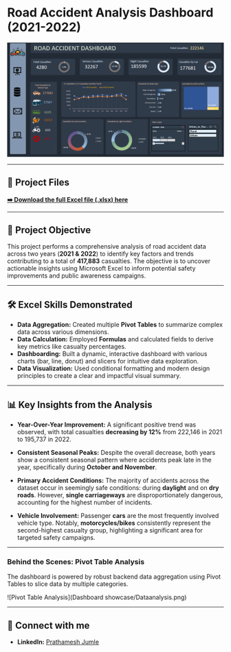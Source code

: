 # Road Accident Analysis Dashboard (2021-2022)

<p align="center">
 <img src="Dashboard showcase/Dashboard.png" alt="Road Accident Dashboard" width="800"/>
</p>

---

## 📂 Project Files
**[➡️ Download the full Excel file (.xlsx) here](https://docs.google.com/spreadsheets/d/1XnUuYGY7YFAvbBbpt4ggTLX2-LhJbGPA/edit?usp=sharing&ouid=109290487303276649045&rtpof=true&sd=true)**

---

## 📝 Project Objective

This project performs a comprehensive analysis of road accident data across two years (**2021 & 2022**) to identify key factors and trends contributing to a total of **417,883** casualties. The objective is to uncover actionable insights using Microsoft Excel to inform potential safety improvements and public awareness campaigns.

---

## 🛠️ Excel Skills Demonstrated

* **Data Aggregation:** Created multiple **Pivot Tables** to summarize complex data across various dimensions.
* **Data Calculation:** Employed **Formulas** and calculated fields to derive key metrics like casualty percentages.
* **Dashboarding:** Built a dynamic, interactive dashboard with various charts (bar, line, donut) and slicers for intuitive data exploration.
* **Data Visualization:** Used conditional formatting and modern design principles to create a clear and impactful visual summary.

---

## 📊 Key Insights from the Analysis

* **Year-Over-Year Improvement:** A significant positive trend was observed, with total casualties **decreasing by 12%** from 222,146 in 2021 to 195,737 in 2022.

* **Consistent Seasonal Peaks:** Despite the overall decrease, both years show a consistent seasonal pattern where accidents peak late in the year, specifically during **October and November**.

* **Primary Accident Conditions:** The majority of accidents across the dataset occur in seemingly safe conditions: during **daylight** and on **dry roads**. However, **single carriageways** are disproportionately dangerous, accounting for the highest number of incidents.

* **Vehicle Involvement:** Passenger **cars** are the most frequently involved vehicle type. Notably, **motorcycles/bikes** consistently represent the second-highest casualty group, highlighting a significant area for targeted safety campaigns.

---

### Behind the Scenes: Pivot Table Analysis
The dashboard is powered by robust backend data aggregation using Pivot Tables to slice data by multiple categories.

![Pivot Table Analysis](Dashboard showcase/Dataanalysis.png)

---

## 🔗 Connect with me

* **LinkedIn:** [Prathamesh Jumle](https://www.linkedin.com/in/prathamesh-jumle-1ba156208/)
